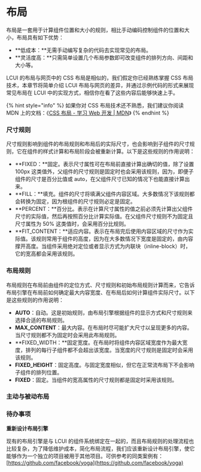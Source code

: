 # 布局

布局是一套用于计算组件位置和大小的规则，相比手动编码控制组件的位置和大小，布局具有如下优势：

* **低成本：**无需手动编写复杂的代码去实现常见的布局。
* **灵活度高：**只需简单设置几个布局参数即可改变组件的排列方向、间距和大小等。

LCUI 的布局与网页中的 CSS 布局是相似的，我们假定你已经熟练掌握 CSS 布局技术，本章节将简单介绍 LCUI 布局与网页的差异，并通过示例代码的形式来展现常见布局在 LCUI 中的实现方式，相信你在看了这些内容后能够快速上手。

{% hint style="info" %}
如果你对 CSS 布局技术还不熟悉，我们建议你阅读 MDN 上的文档：《[CSS 布局 - 学习 Web 开发 \| MDN](https://developer.mozilla.org/zh-CN/docs/Learn/CSS/CSS_layout)》
{% endhint %}

### 尺寸规则

尺寸规则影响到组件的布局规则和布局后的实际尺寸，也会影响到子组件的尺寸规则，它在组件的样式计算和布局阶段会被重新计算。以下是这些规则的作用说明：

* **FIXED：**固定。表示尺寸属性可在布局前直接计算出确切的值，除了设置 100px 这类值外，父组件的尺寸规则是固定时也会采用该规则，因为，即便子组件的尺寸是百分比值或 auto，在父组件尺寸已知的情况下也能直接计算出来。
* **FILL：**填充。组件的尺寸将填满父组件内容区域。大多数情况下该规则都会转换为固定，因为根组件的尺寸规则必定是固定。
* **PERCENT：**百分比。表示在计算尺寸属性的值之前必须先计算出父组件尺寸的实际值，然后再按照百分比计算实际值。在父组件尺寸规则不为固定且尺寸属性为 50% 这类值时，会采用百分比规则。
* **FIT\_CONTENT：**适应内容。表示在布局完后使用内容区域的尺寸作为实际值。该规则常用于组件的高度，因为在大多数情况下宽度是固定的，由内容撑开高度。当组件采用绝对定位或者显示方式为内联块（inline-block）时，它的宽高都会采用该规则。

### 布局规则

布局规则在布局前由组件的定位方式、尺寸规则和初始布局规则计算而来，它告诉布局引擎在布局前如何确定最大内容宽度、在布局后如何计算组件实际尺寸。以下是这些规则的作用说明：

* **AUTO**：自动。这是初始规则，由布局引擎根据组件的显示方式和尺寸规则来选择合适的布局规则。
* **MAX\_CONTENT**：最大内容。在布局时尽可能扩大尺寸以呈现更多的内容。当尺寸规则都不为固定时会采用此布局规则。
* **FIXED\_WIDTH：**固定宽度。在布局时将组件内容区域宽度作为最大宽度，排列的每行子组件都不会超出该宽度。当宽度的尺寸规则是固定时会采用该规则。
* **FIXED\_HEIGHT**：固定高度。与固定宽度相似，但它在正常流布局下不会影响子组件的排列位置。
* **FIXED**：固定。当组件的宽高属性的尺寸规则都是固定时采用该规则。

### 主动与被动布局



### 待办事项

**重新设计布局引擎**

现有的布局引擎是与 LCUI 的组件系统绑定在一起的，而且布局规则的处理流程也比较复杂，为了降低维护成本，简化布局流程，我们应该重新设计布局引擎，使它能够作为一个独立的项目被用于其他项目。可供参考的同类案例有：[https://github.com/facebook/yoga](https://github.com/facebook/yoga)



